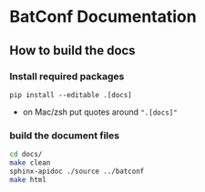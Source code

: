 # BatConf Documentation

## How to build the docs
### Install required packages
`pip install --editable .[docs]`
* on Mac/zsh put quotes around `".[docs]"`


### build the document files
```bash
cd docs/
make clean
sphinx-apidoc ./source ../batconf
make html
```
